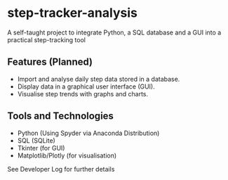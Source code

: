 # step-tracker-analysis
A self-taught project to integrate Python, a SQL database and a GUI into a practical step-tracking tool

## Features (Planned)
- Import and analyse daily step data stored in a database.
- Display data in a graphical user interface (GUI).
- Visualise step trends with graphs and charts.

## Tools and Technologies
- Python (Using Spyder via Anaconda Distribution)
- SQL (SQLite)
- Tkinter (for GUI)
- Matplotlib/Plotly (for visualisation)

See Developer Log for further details



